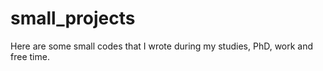 # small_projects
Here are some small codes that I wrote during my studies, PhD, work and free time.
